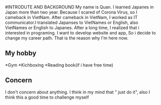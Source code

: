 #INTRODUTE AND BACKGROUND
My name is Quan. I learned Japanes in Japan more than two year.
Because I scared of Corona Virus, so I cameback in VietNam. After cameback in VietNam, I worked as IT communicator.I translated Japanses to VietNames or English, also VietNames or English to Japanes. After a long time, I realized that i interested in programing. I want to develop website and app, So i decide to change my career path. That is the reason why I'm here now.

## My hobby

*Gym
*Kichboxing
\*Reading book(if i have free time)

## Concern

I don't concern about anything. I think in my mind that " just do it", also I think this a good time to challenge myself
